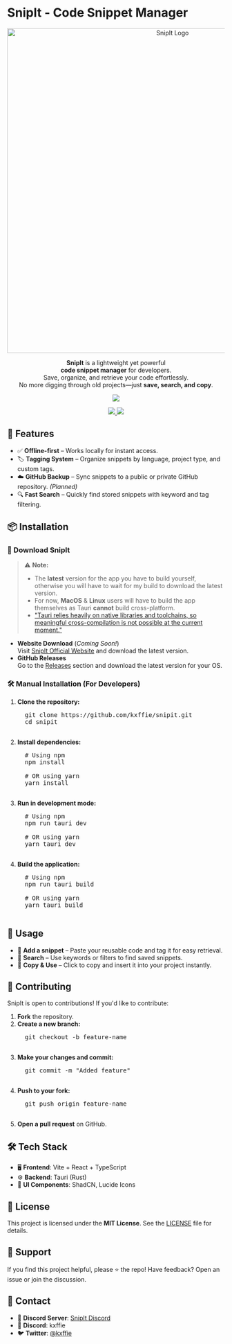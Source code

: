 # SnipIt - Code Snippet Manager  

<p align="center">
  <img src="https://github.com/user-attachments/assets/31f2f59c-5837-40ca-92de-9798cd5ac5f3" width="750" alt="SnipIt Logo">
</p>

<p align="center">
  <b>SnipIt</b> is a lightweight yet powerful <br> <b>code snippet manager</b> for developers. <br>
  Save, organize, and retrieve your code effortlessly. <br>
  No more digging through old projects—just <b>save, search, and copy</b>.
</p>

<p align="center">
  <a href="https://github.com/kxffie/snipit/releases/latest">
    <img src="https://img.shields.io/github/v/release/kxffie/snipit?label=Latest%20Release&style=for-the-badge&color=blue">
  </a>
</p>

<p align="center">
  <a href="https://github.com/kxffie/snipit/releases/latest">
    <img src="https://img.shields.io/badge/⬇️ Download-Release-blue?style=for-the-badge">
  </a>
  <a href="https://discord.gg/srPwBXVF">
    <img src="https://img.shields.io/discord/1336527502105120769?label=Join%20Discord&logo=discord&logoColor=white&color=5865F2&style=for-the-badge">
  </a>
</p>

<h2>🚀 Features</h2>

<ul>
  <li>✅ <strong>Offline-first</strong> – Works locally for instant access.</li>
  <li>🏷️ <strong>Tagging System</strong> – Organize snippets by language, project type, and custom tags.</li>
  <li>☁️ <strong>GitHub Backup</strong> – Sync snippets to a public or private GitHub repository. <em>(Planned)</em></li>
  <li>🔍 <strong>Fast Search</strong> – Quickly find stored snippets with keyword and tag filtering.</li>
</ul>

<h2>📦 Installation</h2>

<h3>🔽 Download SnipIt</h3>

> ⚠️ **Note:** 
> - The **latest** version for the app you have to build yourself, otherwise you will have to wait for my build to download the latest version.
> - For now, **MacOS** & **Linux** users will have to build the app themselves as Tauri **cannot** build cross-platform.
> - ["Tauri relies heavily on native libraries and toolchains, so meaningful cross-compilation is not possible at the current moment."](https://v1.tauri.app/v1/guides/building/cross-platform/)

<ul>
  <li><strong>Website Download</strong> (<em>Coming Soon!</em>)  
    <br>Visit <a href="https://google.com">SnipIt Official Website</a> and download the latest version.</li>
  <li><strong>GitHub Releases</strong>  
    <br>Go to the <a href="https://github.com/kxffie/snipit/releases">Releases</a> section and download the latest version for your OS.</li>
</ul>

<h3>🛠️ Manual Installation (For Developers)</h3>

<ol>
  <li><strong>Clone the repository:</strong></li>

  <pre>
  git clone https://github.com/kxffie/snipit.git
  cd snipit
  </pre>

  <li><strong>Install dependencies:</strong></li>

  <pre>
  # Using npm
  npm install
  
  # OR using yarn
  yarn install
  </pre>

  <li><strong>Run in development mode:</strong></li>

  <pre>
  # Using npm
  npm run tauri dev
  
  # OR using yarn
  yarn tauri dev
  </pre>

  <li><strong>Build the application:</strong></li>

  <pre>
  # Using npm
  npm run tauri build
  
  # OR using yarn
  yarn tauri build
  </pre>
</ol>

<h2>📖 Usage</h2>

<ul>
  <li>📌 <strong>Add a snippet</strong> – Paste your reusable code and tag it for easy retrieval.</li>
  <li>📌 <strong>Search</strong> – Use keywords or filters to find saved snippets.</li>
  <li>📌 <strong>Copy & Use</strong> – Click to copy and insert it into your project instantly.</li>
</ul>

<h2>🤝 Contributing</h2>

<p>SnipIt is open to contributions! If you'd like to contribute:</p>

<ol>
  <li><strong>Fork</strong> the repository.</li>
  <li><strong>Create a new branch:</strong></li>

  <pre>
  git checkout -b feature-name
  </pre>

  <li><strong>Make your changes and commit:</strong></li>

  <pre>
  git commit -m "Added feature"
  </pre>

  <li><strong>Push to your fork:</strong></li>

  <pre>
  git push origin feature-name
  </pre>

  <li><strong>Open a pull request</strong> on GitHub.</li>
</ol>

<h2>🛠 Tech Stack</h2>

<ul>
  <li>🖥️ <strong>Frontend</strong>: Vite + React + TypeScript</li>
  <li>⚙️ <strong>Backend</strong>: Tauri (Rust)</li>
  <li>🎨 <strong>UI Components</strong>: ShadCN, Lucide Icons</li>
</ul>

<h2>📜 License</h2>

<p>This project is licensed under the <strong>MIT License</strong>. See the <a href="LICENSE">LICENSE</a> file for details.</p>

<h2>🌟 Support</h2>

<p>If you find this project helpful, please ⭐ the repo! Have feedback? Open an issue or join the discussion.</p>

<h2>📩 Contact</h2>

<ul>
  <li>💬 <strong>Discord Server</strong>: <a href="https://discord.gg/srPwBXVF">SnipIt Discord</a></li>
  <li>📩 <strong>Discord</strong>: kxffie</li>
  <li>🐦 <strong>Twitter</strong>: <a href="https://x.com/kxffie">@kxffie</a></li>
</ul>
